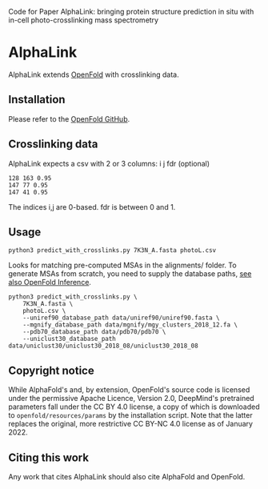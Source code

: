 Code for Paper AlphaLink: bringing protein structure prediction in situ with in-cell photo-crosslinking mass spectrometry

# AlphaLink

AlphaLink extends [OpenFold](https://github.com/aqlaboratory/openfold) with crosslinking data.

## Installation

Please refer to the [OpenFold GitHub](https://github.com/aqlaboratory/openfold).

## Crosslinking data

AlphaLink expects a csv with 2 or 3 columns: i j fdr (optional)

```
128 163 0.95
147 77 0.95
147 41 0.95
```

The indices i,j are 0-based. fdr is between 0 and 1.

## Usage

```
python3 predict_with_crosslinks.py 7K3N_A.fasta photoL.csv
```

Looks for matching pre-computed MSAs in the alignments/ folder. To generate MSAs from scratch, you need to supply the database paths, [see also OpenFold Inference](https://github.com/aqlaboratory/openfold#inference). 


```
python3 predict_with_crosslinks.py \
    7K3N_A.fasta \
    photoL.csv \
    --uniref90_database_path data/uniref90/uniref90.fasta \
    --mgnify_database_path data/mgnify/mgy_clusters_2018_12.fa \
    --pdb70_database_path data/pdb70/pdb70 \
    --uniclust30_database_path data/uniclust30/uniclust30_2018_08/uniclust30_2018_08 
```

## Copyright notice

While AlphaFold's and, by extension, OpenFold's source code is licensed under
the permissive Apache Licence, Version 2.0, DeepMind's pretrained parameters 
fall under the CC BY 4.0 license, a copy of which is downloaded to 
`openfold/resources/params` by the installation script. Note that the latter
replaces the original, more restrictive CC BY-NC 4.0 license as of January 2022.


## Citing this work

<!-- For now, cite OpenFold as follows: -->

<!-- ```bibtex
@software{Ahdritz_OpenFold_2021,
  author = {Ahdritz, Gustaf and Bouatta, Nazim and Kadyan, Sachin and Xia, Qinghui and Gerecke, William and AlQuraishi, Mohammed},
  doi = {10.5281/zenodo.5709539},
  month = {11},
  title = {{OpenFold}},
  url = {https://github.com/aqlaboratory/openfold},
  year = {2021}
}
``` -->

Any work that cites AlphaLink should also cite AlphaFold and OpenFold.
